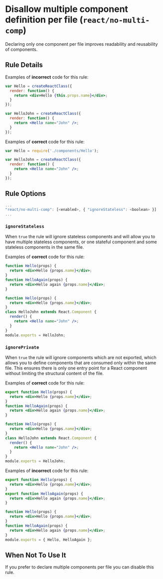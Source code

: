 # Disallow multiple component definition per file (`react/no-multi-comp`)

<!-- end auto-generated rule header -->

Declaring only one component per file improves readability and reusability of components.

## Rule Details

Examples of **incorrect** code for this rule:

```jsx
var Hello = createReactClass({
  render: function() {
    return <div>Hello {this.props.name}</div>;
  }
});

var HelloJohn = createReactClass({
  render: function() {
    return <Hello name="John" />;
  }
});
```

Examples of **correct** code for this rule:

```jsx
var Hello = require('./components/Hello');

var HelloJohn = createReactClass({
  render: function() {
    return <Hello name="John" />;
  }
});
```

## Rule Options

```js
...
"react/no-multi-comp": [<enabled>, { "ignoreStateless": <boolean> }]
...
```

### `ignoreStateless`

When `true` the rule will ignore stateless components and will allow you to have multiple stateless components, or one stateful component and some stateless components in the same file.

Examples of **correct** code for this rule:

```jsx
function Hello(props) {
  return <div>Hello {props.name}</div>;
}
function HelloAgain(props) {
  return <div>Hello again {props.name}</div>;
}
```

```jsx
function Hello(props) {
  return <div>Hello {props.name}</div>;
}
class HelloJohn extends React.Component {
  render() {
    return <Hello name="John" />;
  }
}
module.exports = HelloJohn;
```

### `ignorePrivate`

When `true` the rule will ignore components which are not exported, which allows you to define components that are consumed only within the same file.
This ensures there is only one entry point for a React component without limiting the structural content of the file.

Examples of **correct** code for this rule:

```jsx
export function Hello(props) {
  return <div>Hello {props.name}</div>;
}
function HelloAgain(props) {
  return <div>Hello again {props.name}</div>;
}
```

```jsx
function Hello(props) {
  return <div>Hello {props.name}</div>;
}
class HelloJohn extends React.Component {
  render() {
    return <Hello name="John" />;
  }
}
module.exports = HelloJohn;
```

Examples of **incorrect** code for this rule:

```jsx
export function Hello(props) {
  return <div>Hello {props.name}</div>;
}
export function HelloAgain(props) {
  return <div>Hello again {props.name}</div>;
}
```

```jsx
function Hello(props) {
  return <div>Hello {props.name}</div>;
}
function HelloAgain(props) {
  return <div>Hello again {props.name}</div>;
}
module.exports = { Hello, HelloAgain };
```

## When Not To Use It

If you prefer to declare multiple components per file you can disable this rule.
